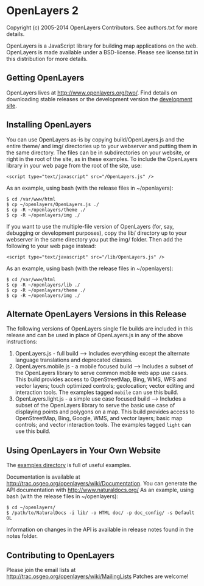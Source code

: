 # OpenLayers 2

Copyright (c) 2005-2014 OpenLayers Contributors. See authors.txt for
more details.

OpenLayers is a JavaScript library for building map applications
on the web. OpenLayers is made available under a BSD-license.
Please see license.txt in this distribution for more details.

## Getting OpenLayers

OpenLayers lives at http://www.openlayers.org/two/.  Find details on downloading stable releases or the development version the [development site](http://trac.osgeo.org/openlayers/wiki/HowToDownload).

## Installing OpenLayers

You can use OpenLayers as-is by copying build/OpenLayers.js and the
entire theme/ and img/ directories up to your webserver and putting them
in the same directory. The files can be in subdirectories on your website,
or right in the root of the site, as in these examples.
To include the OpenLayers library in your web page from the root of the site, use:

    <script type="text/javascript" src="/OpenLayers.js" />

As an example, using bash (with the release files in ~/openlayers):

    $ cd /var/www/html
    $ cp ~/openlayers/OpenLayers.js ./
    $ cp -R ~/openlayers/theme ./
    $ cp -R ~/openlayers/img ./

If you want to use the multiple-file version of OpenLayers (for, say,
debugging or development purposes), copy the lib/ directory up to your
webserver in the same directory you put the img/ folder. Then add
the following to your web page instead:

    <script type="text/javascript" src="/lib/OpenLayers.js" />

As an example, using bash (with the release files in ~/openlayers):

    $ cd /var/www/html
    $ cp -R ~/openlayers/lib ./
    $ cp -R ~/openlayers/theme ./
    $ cp -R ~/openlayers/img ./

## Alternate OpenLayers Versions in this Release

The following versions of OpenLayers single file builds are included in this release
and can be used in place of OpenLayers.js in any of the above instructions:

1. OpenLayers.js - full build --> Includes everything except the alternate language
    translations and deprecated classes.
2. OpenLayers.mobile.js - a mobile focused build --> Includes a subset of the OpenLayers
    library to serve common mobile web app use cases. This build provides access to
    OpenStreetMap, Bing, WMS, WFS and vector layers; touch optimized controls; geolocation;
    vector editing and interaction tools. The examples tagged ``mobile`` can use this build.
3. OpenLayers.light.js - a simple use case focused build --> Includes a subset of the
    OpenLayers library to serve the basic use case of displaying points and polygons
    on a map. This build provides access to OpenStreetMap, Bing, Google, WMS, and
    vector layers; basic map controls; and vector interaction tools. The examples
    tagged ``light`` can use this build.

## Using OpenLayers in Your Own Website

The [examples directory](http://dev.openlayers.org/examples/) is full of useful examples.

Documentation is available at http://trac.osgeo.org/openlayers/wiki/Documentation.
You can generate the API documentation with http://www.naturaldocs.org/
As an example, using bash (with the release files in ~/openlayers):

    $ cd ~/openlayers/
    $ /path/to/NaturalDocs -i lib/ -o HTML doc/ -p doc_config/ -s Default OL

Information on changes in the API is available in release notes found in the notes folder.

## Contributing to OpenLayers

Please join the email lists at http://trac.osgeo.org/openlayers/wiki/MailingLists
Patches are welcome!
